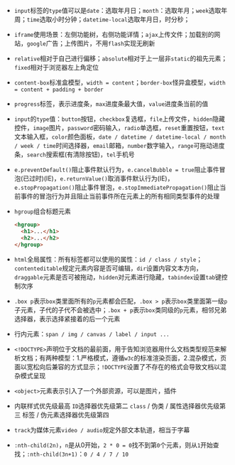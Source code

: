 * `input`标签的`type`值可以是`date`：选取年月日；`month`：选取年月；`week`选取年周；`time`选取小时分钟；`datetime-local`选取年月日，时分秒；

* `iframe`使用场景：左侧功能树，右侧功能详情；`ajax`上传文件；加载别的网站，`google`广告；上传图片，不用`flash`实现无刷新

* `relative`相对于自己进行偏移；`absolute`相对于上一层非`static`的祖先元素；`fixed`相对于浏览器左上角定位

* `content-box`标准盒模型，`width = content`；`border-box`怪异盒模型，`width = content + padding + border`

* `progress`标签，表示进度条，`max`进度条最大值，`value`进度条当前的值

* `input`的`type`值：`button`按钮，`checkbox`复选框，`file`上传文件，`hidden`隐藏控件，`image`图片，`password`密码输入，`radio`单选框，`reset`重置按钮，`text`文本输入框，`color`颜色面板，`date / datetime / datetime-local / month / week / time`时间选择器，`email`邮箱，`number`数字输入，`range`可拖动进度条，`search`搜索框(有清除按钮)，`tel`手机号

* `e.preventDefault()`阻止事件默认行为，`e.cancelBubble = true`阻止事件冒泡(已过时)(IE)，`e.returnValue()`取消事件默认行为(IE)，`e.stopPropagation()`阻止事件冒泡，`e.stopImmediatePropagation()`阻止当前事件的冒泡行为并且阻止当前事件所在元素上的所有相同类型事件的处理

* `hgroup`组合标题元素

  ```html
  <hgroup>
    <h1>...</h1>
    <h2>...</h2>
  </hgroup>
  ```

* `html`全局属性：所有标签都可以使用的属性：`id / class / style`；`contenteditable`规定元素内容是否可编辑，`dir`设置内容文本方向，`draggable`元素是否可被拖动，`hidden`对元素进行隐藏，`tabindex`设置`tab`键控制次序
* `.box p`表示`box`类里面所有的`p`元素都会匹配，`.box > p`表示`box`类里面第一级`p`子元素，子代的子代不会被选中；`.box + p`表示`box`类同级的`p`元素，相邻兄弟选择器，表示选择紧接着的后一个元素
* 行内元素：`span / img / canvas / label / input ...`
* `<!DOCTYPE>`声明位于文档的最前面，用于告知浏览器用什么文档类型规范来解析文档；有两种模型：1.严格模式，遵循`w3c`的标准渲染页面，2.混杂模式，页面以宽松向后兼容的方式显示；`!DOCTYPE`设置了不存在的格式会导致文档以混杂模式呈现
* `<object>`元素表示引入了一个外部资源，可以是图片，插件
* 内联样式优先级最高
  `ID`选择器优先级第二
  `class` / 伪类 / 属性选择器优先级第三
  标签 / 伪元素选择器优先级第四
* `track`为媒体元素`video / audio`规定外部文本轨道，相当于字幕
* `:nth-child(2n)`，`n`是从0开始，`2 * 0 = 0`找不到第`0`个元素，则从`1`开始查找；`:nth-child(3n+1)`：`0 / 4 / 7 / 10`